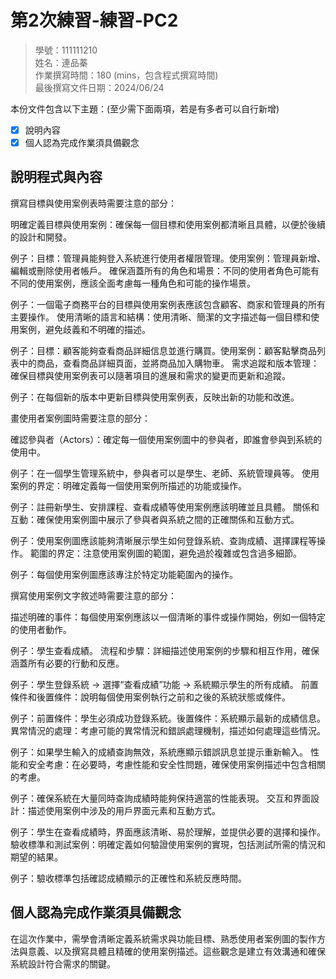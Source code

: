 # 第2次練習-練習-PC2
>
>學號：111111210
><br />
>姓名：連品蓁
><br />
>作業撰寫時間：180 (mins，包含程式撰寫時間)
><br />
>最後撰寫文件日期：2024/06/24
>

本份文件包含以下主題：(至少需下面兩項，若是有多者可以自行新增)
- [x] 說明內容
- [x] 個人認為完成作業須具備觀念

## 說明程式與內容

撰寫目標與使用案例表時需要注意的部分：

明確定義目標與使用案例：確保每一個目標和使用案例都清晰且具體，以便於後續的設計和開發。

例子：目標：管理員能夠登入系統進行使用者權限管理。使用案例：管理員新增、編輯或刪除使用者帳戶。
確保涵蓋所有的角色和場景：不同的使用者角色可能有不同的使用案例，應該全面考慮每一種角色和可能的操作場景。

例子：一個電子商務平台的目標與使用案例表應該包含顧客、商家和管理員的所有主要操作。
使用清晰的語言和結構：使用清晰、簡潔的文字描述每一個目標和使用案例，避免歧義和不明確的描述。

例子：目標：顧客能夠查看商品詳細信息並進行購買。使用案例：顧客點擊商品列表中的商品，查看商品詳細頁面，並將商品加入購物車。
需求追蹤和版本管理：確保目標與使用案例表可以隨著項目的進展和需求的變更而更新和追蹤。

例子：在每個新的版本中更新目標與使用案例表，反映出新的功能和改進。

畫使用者案例圖時需要注意的部分：

確認參與者（Actors）：確定每一個使用案例圖中的參與者，即誰會參與到系統的使用中。

例子：在一個學生管理系統中，參與者可以是學生、老師、系統管理員等。
使用案例的界定：明確定義每一個使用案例所描述的功能或操作。

例子：註冊新學生、安排課程、查看成績等使用案例應該明確並且具體。
關係和互動：確保使用案例圖中展示了參與者與系統之間的正確關係和互動方式。

例子：使用案例圖應該能夠清晰展示學生如何登錄系統、查詢成績、選擇課程等操作。
範圍的界定：注意使用案例圖的範圍，避免過於複雜或包含過多細節。

例子：每個使用案例圖應該專注於特定功能範圍內的操作。

撰寫使用案例文字敘述時需要注意的部分：

描述明確的事件：每個使用案例應該以一個清晰的事件或操作開始，例如一個特定的使用者動作。

例子：學生查看成績。
流程和步驟：詳細描述使用案例的步驟和相互作用，確保涵蓋所有必要的行動和反應。

例子：學生登錄系統 → 選擇“查看成績”功能 → 系統顯示學生的所有成績。
前置條件和後置條件：說明每個使用案例執行之前和之後的系統狀態或條件。

例子：前置條件：學生必須成功登錄系統。後置條件：系統顯示最新的成績信息。
異常情況的處理：考慮可能的異常情況和錯誤處理機制，描述如何處理這些情況。

例子：如果學生輸入的成績查詢無效，系統應顯示錯誤訊息並提示重新輸入。
性能和安全考慮：在必要時，考慮性能和安全性問題，確保使用案例描述中包含相關的考慮。

例子：確保系統在大量同時查詢成績時能夠保持適當的性能表現。
交互和界面設計：描述使用案例中涉及的用戶界面元素和互動方式。

例子：學生在查看成績時，界面應該清晰、易於理解，並提供必要的選擇和操作。
驗收標準和測試案例：明確定義如何驗證使用案例的實現，包括測試所需的情況和期望的結果。

例子：驗收標準包括確認成績顯示的正確性和系統反應時間。

## 個人認為完成作業須具備觀念

在這次作業中，需學會清晰定義系統需求與功能目標、熟悉使用者案例圖的製作方法與意義、以及撰寫具體且精確的使用案例描述。這些觀念是建立有效溝通和確保系統設計符合需求的關鍵。